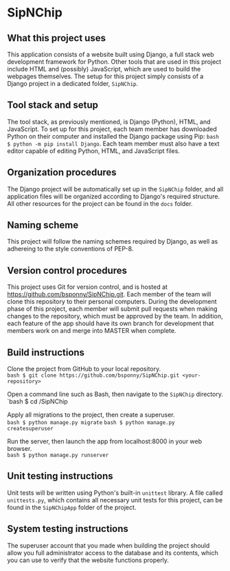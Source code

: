 # SipNChip

## What this project uses

This application consists of a website built using Django, a full stack web development framework for Python. Other tools that are used in this project include HTML and (possibly) JavaScript, which are used to build the webpages themselves. The setup for this project simply consists of a Django project in a dedicated folder, `SipNChip`.

## Tool stack and setup

The tool stack, as previously mentioned, is Django (Python), HTML, and JavaScript. To set up for this project, each team member has downloaded Python on their computer and installed the Django package using Pip: `bash $ python -m pip install Django`. Each team member must also have a text editor capable of editing Python, HTML, and JavaScript files.

## Organization procedures

The Django project will be automatically set up in the `SipNChip` folder, and all application files will be organized according to Django's required structure. All other resources for the project can be found in the `docs` folder.

## Naming scheme

This project will follow the naming schemes required by Django, as well as adhereing to the style conventions of PEP-8.

## Version control procedures

This project uses Git for version control, and is hosted at https://github.com/bsponny/SipNChip.git. Each member of the team will clone this repository to their personal computers. During the development phase of this project, each member will submit pull requests when making changes to the repository, which must be approved by the team. In addition, each feature of the app should have its own branch for development that members work on and merge into MASTER when complete.

## Build instructions

Clone the project from GitHub to your local repository.  
`bash $ git clone https://github.com/bsponny/SipNChip.git <your-repository>` 

Open a command line such as Bash, then navigate to the `SipNChip` directory.  
`bash $ cd <your-repository>/SipNChip

Apply all migrations to the project, then create a superuser.  
`bash $ python manage.py migrate`
`bash $ python manage.py createsuperuser`  
  

Run the server, then launch the app from localhost:8000 in your web browser.  
`bash $ python manage.py runserver`  

## Unit testing instructions

Unit tests will be written using Python's built-in `unittest` library. A file called `unittests.py`, which contains all necessary unit tests for this project, can be found in the `SipNChipApp` folder of the project.

## System testing instructions

The superuser account that you made when building the project should allow you full administrator access to the database and its contents, which you can use to verify that the website functions properly.